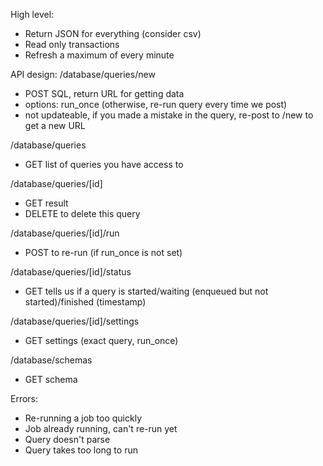 
High level:
* Return JSON for everything (consider csv)
* Read only transactions
* Refresh a maximum of every minute

API design: 
/database/queries/new
* POST SQL, return URL for getting data
 * options: run_once (otherwise, re-run query every time we post)
 * not updateable, if you made a mistake in the query, re-post to /new to get a new URL

/database/queries
* GET list of queries you have access to

/database/queries/[id]
* GET result
* DELETE to delete this query

/database/queries/[id]/run
* POST to re-run (if run_once is not set)

/database/queries/[id]/status
* GET tells us if a query is started/waiting (enqueued but not started)/finished (timestamp)

/database/queries/[id]/settings
* GET settings (exact query, run_once)

/database/schemas
* GET schema


Errors:
* Re-running a job too quickly
* Job already running, can't re-run yet
* Query doesn't parse 
* Query takes too long to run
